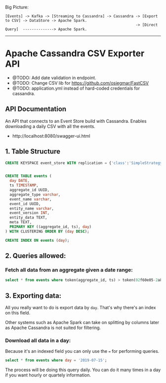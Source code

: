 Big Picture: 

```
[Events] -> Kafka -> [Streaming to Cassandra] -> Cassandra -> [Export to CSV] -> DataStore -> Apache Spark.
                                                           -> [Direct Query]  --------------> Apache Spark. 
```

----

# Apache Cassandra CSV Exporter API

- @TODO: Add date validation in endpoint.
- @TODO: Change CSV lib for https://github.com/osiegmar/FastCSV
- @TODO: application.yml instead of hard-coded credentials for cassandra.

## API Documentation

An API that connects to an Event Store build with Cassandra. Enables downloading a daily CSV with all the events.

- http://localhost:8080/swagger-ui.html


## 1. Table Structure 

```sql
CREATE KEYSPACE event_store WITH replication = {'class':'SimpleStrategy', 'replication_factor' : 3} AND durable_writes='true';


CREATE TABLE events (
  day DATE,
  ts TIMESTAMP,
  aggregate_id UUID,
  aggregate_type varchar,
  event_name varchar,
  event_id UUID,
  entity_name varchar, 
  event_version INT, 
  entity_data TEXT,
  meta TEXT,
  PRIMARY KEY ((aggregate_id, ts), day)
) WITH CLUSTERING ORDER BY (day DESC);

CREATE INDEX ON events (day);
```

## 2. Queries allowed: 
 
### Fetch all data from an aggregate given a date range:

```sql
select * from events where token(aggregate_id, ts) > token(02f60e05-2a85-4c5b-8a9f-15e02a5ba856, '2019-07-15 22:00:00');
```

## 3. Exporting data:
All you really want to do is export data by `day`. That's why there's an index on this field.

Other systems such as Apache Spark can take on splitting by columns later as Apache Cassandra is not suited for filtering.

### Download all data in a day:

Because it's an indexed field you can only use the `=` for performing queries. 

```sql
select * from events where day = '2019-07-15';
```

The process will be doing this query daily. You can do it many times in a day if you want hourly or quartely information.

